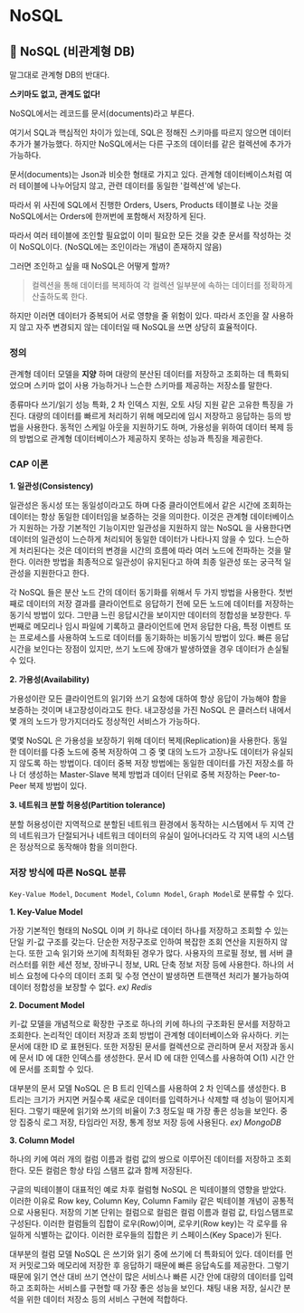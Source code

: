 # NoSQL

## 📌 NoSQL (비관계형 DB)

말그대로 관계형 DB의 반대다.

**스키마도 없고, 관계도 없다!**

NoSQL에서는 레코드를 문서(documents)라고 부른다.

여기서 SQL과 핵심적인 차이가 있는데, SQL은 정해진 스키마를 따르지 않으면 데이터 추가가 불가능했다. 하지만 NoSQL에서는 다른 구조의 데이터를 같은 컬렉션에 추가가 가능하다.

문서(documents)는 Json과 비슷한 형태로 가지고 있다. 관계형 데이터베이스처럼 여러 테이블에 나누어담지 않고, 관련 데이터를 동일한 '컬렉션'에 넣는다.

따라서 위 사진에 SQL에서 진행한 Orders, Users, Products 테이블로 나눈 것을 NoSQL에서는 Orders에 한꺼번에 포함해서 저장하게 된다.

따라서 여러 테이블에 조인할 필요없이 이미 필요한 모든 것을 갖춘 문서를 작성하는 것이 NoSQL이다. (NoSQL에는 조인이라는 개념이 존재하지 않음)

그러면 조인하고 싶을 때 NoSQL은 어떻게 할까?

> 컬렉션을 통해 데이터를 복제하여 각 컬렉션 일부분에 속하는 데이터를 정확하게 산출하도록 한다.

하지만 이러면 데이터가 중복되어 서로 영향을 줄 위험이 있다. 따라서 조인을 잘 사용하지 않고 자주 변경되지 않는 데이터일 때 NoSQL을 쓰면 상당히 효율적이다.

### **정의**

관계형 데이터 모델을 **지양** 하며 대량의 분산된 데이터를 저장하고 조회하는 데 특화되었으며 스키마 없이 사용 가능하거나 느슨한 스키마를 제공하는 저장소를 말한다.

종류마다 쓰기/읽기 성능 특화, 2 차 인덱스 지원, 오토 샤딩 지원 같은 고유한 특징을 가진다. 대량의 데이터를 빠르게 처리하기 위해 메모리에 임시 저장하고 응답하는 등의 방법을 사용한다. 동적인 스케일 아웃을 지원하기도 하며, 가용성을 위하여 데이터 복제 등의 방법으로 관계형 데이터베이스가 제공하지 못하는 성능과 특징을 제공한다.

### **CAP 이론**

**1. 일관성(Consistency)**

일관성은 동시성 또는 동일성이라고도 하며 다중 클라이언트에서 같은 시간에 조회하는 데이터는 항상 동일한 데이터임을 보증하는 것을 의미한다. 이것은 관계형 데이터베이스가 지원하는 가장 기본적인 기능이지만 일관성을 지원하지 않는 NoSQL 을 사용한다면 데이터의 일관성이 느슨하게 처리되어 동일한 데이터가 나타나지 않을 수 있다. 느슨하게 처리된다는 것은 데이터의 변경을 시간의 흐름에 따라 여러 노드에 전파하는 것을 말한다. 이러한 방법을 최종적으로 일관성이 유지된다고 하여 최종 일관성 또는 궁극적 일관성을 지원한다고 한다.

각 NoSQL 들은 분산 노드 간의 데이터 동기화를 위해서 두 가지 방법을 사용한다. 첫번째로 데이터의 저장 결과를 클라이언트로 응답하기 전에 모든 노드에 데이터를 저장하는 동기식 방법이 있다. 그만큼 느린 응답시간을 보이지만 데이터의 정합성을 보장한다. 두번째로 메모리나 임시 파일에 기록하고 클라이언트에 먼저 응답한 다음, 특정 이벤트 또는 프로세스를 사용하여 노드로 데이터를 동기화하는 비동기식 방법이 있다. 빠른 응답시간을 보인다는 장점이 있지만, 쓰기 노드에 장애가 발생하였을 경우 데이터가 손실될 수 있다.

**2. 가용성(Availability)**

가용성이란 모든 클라이언트의 읽기와 쓰기 요청에 대하여 항상 응답이 가능해야 함을 보증하는 것이며 내고장성이라고도 한다. 내고장성을 가진 NoSQL 은 클러스터 내에서 몇 개의 노드가 망가지더라도 정상적인 서비스가 가능하다.

몇몇 NoSQL 은 가용성을 보장하기 위해 데이터 복제(Replication)을 사용한다. 동일한 데이터를 다중 노드에 중복 저장하여 그 중 몇 대의 노드가 고장나도 데이터가 유실되지 않도록 하는 방법이다. 데이터 중복 저장 방법에는 동일한 데이터를 가진 저장소를 하나 더 생성하는 Master-Slave 복제 방법과 데이터 단위로 중복 저장하는 Peer-to-Peer 복제 방법이 있다.

**3. 네트워크 분할 허용성(Partition tolerance)**

분할 허용성이란 지역적으로 분할된 네트워크 환경에서 동작하는 시스템에서 두 지역 간의 네트워크가 단절되거나 네트워크 데이터의 유실이 일어나더라도 각 지역 내의 시스템은 정상적으로 동작해야 함을 의미한다.

### **저장 방식에 따른 NoSQL 분류**

`Key-Value Model`, `Document Model`, `Column Model`, `Graph Model`로 분류할 수 있다.

**1. Key-Value Model**

가장 기본적인 형태의 NoSQL 이며 키 하나로 데이터 하나를 저장하고 조회할 수 있는 단일 키-값 구조를 갖는다. 단순한 저장구조로 인하여 복잡한 조회 연산을 지원하지 않는다. 또한 고속 읽기와 쓰기에 최적화된 경우가 많다. 사용자의 프로필 정보, 웹 서버 클러스터를 위한 세션 정보, 장바구니 정보, URL 단축 정보 저장 등에 사용한다. 하나의 서비스 요청에 다수의 데이터 조회 및 수정 연산이 발생하면 트랜잭션 처리가 불가능하여 데이터 정합성을 보장할 수 없다. *ex) Redis*

**2. Document Model**

키-값 모델을 개념적으로 확장한 구조로 하나의 키에 하나의 구조화된 문서를 저장하고 조회한다. 논리적인 데이터 저장과 조회 방법이 관계형 데이터베이스와 유사하다. 키는 문서에 대한 ID 로 표현된다. 또한 저장된 문서를 컬렉션으로 관리하며 문서 저장과 동시에 문서 ID 에 대한 인덱스를 생성한다. 문서 ID 에 대한 인덱스를 사용하여 O(1) 시간 안에 문서를 조회할 수 있다.

대부분의 문서 모델 NoSQL 은 B 트리 인덱스를 사용하여 2 차 인덱스를 생성한다. B 트리는 크기가 커지면 커질수록 새로운 데이터를 입력하거나 삭제할 때 성능이 떨어지게 된다. 그렇기 때문에 읽기와 쓰기의 비율이 7:3 정도일 때 가장 좋은 성능을 보인다. 중앙 집중식 로그 저장, 타임라인 저장, 통계 정보 저장 등에 사용된다. *ex) MongoDB*

**3. Column Model**

하나의 키에 여러 개의 컬럼 이름과 컬럼 값의 쌍으로 이루어진 데이터를 저장하고 조회한다. 모든 컬럼은 항상 타임 스탬프 값과 함께 저장된다.

구글의 빅테이블이 대표적인 예로 차후 컬럼형 NoSQL 은 빅테이블의 영향을 받았다. 이러한 이유로 Row key, Column Key, Column Family 같은 빅테이블 개념이 공통적으로 사용된다. 저장의 기본 단위는 컬럼으로 컬럼은 컬럼 이름과 컬럼 값, 타임스탬프로 구성된다. 이러한 컬럼들의 집합이 로우(Row)이며, 로우키(Row key)는 각 로우를 유일하게 식별하는 값이다. 이러한 로우들의 집합은 키 스페이스(Key Space)가 된다.

대부분의 컬럼 모델 NoSQL 은 쓰기와 읽기 중에 쓰기에 더 특화되어 있다. 데이터를 먼저 커밋로그와 메모리에 저장한 후 응답하기 때문에 빠른 응답속도를 제공한다. 그렇기 때문에 읽기 연산 대비 쓰기 연산이 많은 서비스나 빠른 시간 안에 대량의 데이터를 입력하고 조회하는 서비스를 구현할 때 가장 좋은 성능을 보인다. 채팅 내용 저장, 실시간 분석을 위한 데이터 저장소 등의 서비스 구현에 적합하다.